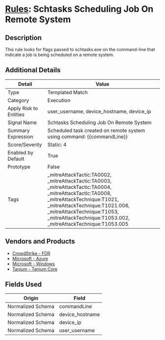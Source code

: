 # [Rules](README.md): Schtasks Scheduling Job On Remote System

## Description
This rule looks for flags passed to schtasks.exe on the command-line that indicate a job is being scheduled on a remote system.

## Additional Details
|Detail|Value|
|----|----|
|Type|Templated Match|
|Category|Execution|
|Apply Risk to Entities|user_username, device_hostname, device_ip|
|Signal Name|Schtasks Scheduling Job On Remote System|
|Summary Expression|Scheduled task created on remote system using command: {{commandLine}}|
|Score/Severity|Static: 4|
|Enabled by Default|True|
|Prototype|False|
|Tags|_mitreAttackTactic:TA0002, _mitreAttackTactic:TA0003, _mitreAttackTactic:TA0004, _mitreAttackTactic:TA0008, _mitreAttackTechnique:T1021, _mitreAttackTechnique:T1021.006, _mitreAttackTechnique:T1053, _mitreAttackTechnique:T1053.002, _mitreAttackTechnique:T1053.005|
## Vendors and Products
- [CrowdStrike - FDR](../products/569a3a44-c29f-492e-bcf4-5dc04e2ab0f3.md)
- [Microsoft - Azure](../products/a1225af5-e778-4068-a9a2-47da93d1ff24.md)
- [Microsoft - Windows](../products/1ff7546c-cb36-4a24-87f7-89d2cecc5761.md)
- [Tanium - Tanium Core](../products/5b49e894-92e8-45ad-8575-fe78b4f2e31b.md)


## Fields Used

|Origin|Field|
|----|----|
|Normalized Schema|commandLine|
|Normalized Schema|device_hostname|
|Normalized Schema|device_ip|
|Normalized Schema|user_username|


